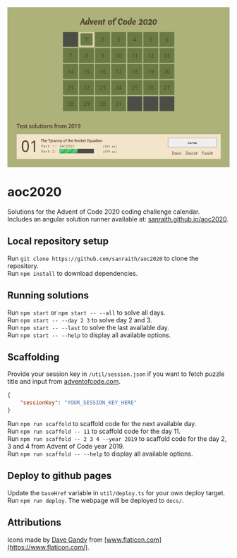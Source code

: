 <img align="center" src="util/screenshot.png" alt="Screenshot" />  
  
# aoc2020

Solutions for the Advent of Code 2020 coding challenge calendar.  
Includes an angular solution runner available at: [sanraith.github.io/aoc2020](https://sanraith.github.io/aoc2020).

## Local repository setup

Run `git clone https://github.com/sanraith/aoc2020` to clone the repository.  
Run `npm install` to download dependencies.

## Running solutions

Run `npm start` or `npm start -- --all` to solve all days.  
Run `npm start -- --day 2 3` to solve day 2 and 3.  
Run `npm start -- --last` to solve the last available day.  
Run `npm start -- --help` to display all available options.

## Scaffolding

Provide your session key in `/util/session.json` if you want to fetch puzzle title and input from [adventofcode.com](https://adventofcode.com).

```json
{
    "sessionKey": "YOUR_SESSION_KEY_HERE"
}
```

Run `npm run scaffold` to scaffold code for the next available day.  
Run `npm run scaffold -- 11` to scaffold code for the day 11.  
Run `npm run scaffold -- 2 3 4 --year 2019` to scaffold code for the day 2, 3 and 4 from Advent of Code year 2019.  
Run `npm run scaffold -- --help` to display all available options.

## Deploy to github pages

Update the `baseHref` variable in `util/deploy.ts` for your own deploy target.  
Run `npm run deploy`. The webpage will be deployed to `docs/`.

## Attributions

Icons made by [Dave Gandy](https://www.flaticon.com/authors/dave-gandy) from [www.flaticon.com](https://www.flaticon.com/).
